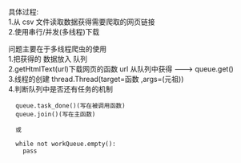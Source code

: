 
具体过程:<br>
1.从 csv 文件读取数据获得需要爬取的网页链接<br>
2.使用串行/并发(多线程)下载<br>


问题主要在于多线程爬虫的使用<br>
1.把获得的 数据放入 队列<br>
2.getHtmlText(url)下载网页的函数 url 从队列中获得 ---> queue.get()<br>
3.线程的创建 thread.Thread(target=函数 ,args=(元祖))<br>
4.判断队列中是否还有任务的机制

      queue.task_done()(写在被调用函数)
      queue.join()(写在主函数)
      
      或
      
      while not workQueue.empty():
        pass
